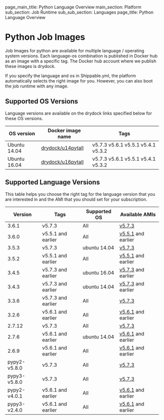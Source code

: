 page_main_title: Python Language Overview
main_section: Platform
sub_section: Job Runtime
sub_sub_section: Languages
page_title: Python Language Overview

# Python Job Images

Job Images for python are available for multiple language / operating system versions. Each language-os combination
is published in Docker hub as an image with a specific tag. The Docker hub account where we publish these images is drydock.

If you specify the language and os in Shippable.yml, the platform automatically selects the right image for you. However,
you can also boot the job runtime with any image.

## Supported OS Versions
Language versions are available on the drydock links specified below for these OS versions.

|OS version| Docker image name | Tags |
|----------|------------|-----|
|Ubuntu 14.04|[drydock/u14pytall](https://hub.docker.com/r/drydock/u14pytpall)|v5.7.3  v5.6.1  v5.5.1  v5.4.1  v5.3.2 |
|Ubuntu 16.04|[drydock/u16pytall](https://hub.docker.com/r/drydock/u16pytall)|v5.7.3  v5.6.1  v5.5.1  v5.4.1  v5.3.2 |

## Supported Language Versions
This table helps you choose the right tag for the language version that you are interested in and the
AMI that you should set for your subscription.

| Version     |           Tags         | Supported OS |                    Available AMIs                  |
|-------------|------------------------|--------------|----------------------------------------------------|
|3.6.1        |   v5.7.3               | All          | [v5.7.3](/platform/tutorial/runtime/ami-v573)             |
|3.6.0        |   v5.5.1 and earlier   | All          | [v5.5.1](/platform/tutorial/runtime/ami-v551) and earlier |
|3.5.3        |   v5.7.3               | ubuntu 14.04 | [v5.7.3](/platform/tutorial/runtime/ami-v573)             |
|3.5.2        |   v5.5.1 and earlier   | All          | [v5.5.1](/platform/tutorial/runtime/ami-v551) and earlier |
|3.4.5        |   v5.7.3 and earlier   | ubuntu 16.04 | [v5.7.3](/platform/tutorial/runtime/ami-v573) and earlier |
|3.4.3        |   v5.7.3 and earlier   | ubuntu 14.04 | [v5.7.3](/platform/tutorial/runtime/ami-v573) and earlier |
|3.3.6        |   v5.7.3 and earlier   | All          | [v5.7.3](/platform/tutorial/runtime/ami-v573)             |
|3.2.6        |   v5.6.1 and earlier   | All          | [v5.6.1](/platform/tutorial/runtime/ami-v561) and earlier |
|2.7.12       |   v5.7.3               | All          | [v5.7.3](/platform/tutorial/runtime/ami-v573)             |
|2.7.6        |   v5.6.1 and earlier   | ubuntu 14.04 | [v5.6.1](/platform/tutorial/runtime/ami-v561) and earlier |
|2.6.9        |   v5.6.1 and earlier   | All          | [v5.6.1](/platform/tutorial/runtime/ami-v561) and earlier |
|pypy2-v5.8.0 |   v5.7.3               | All          | [v5.7.3](/platform/tutorial/runtime/ami-v573)             |
|pypy3-v5.8.0 |   v5.7.3               | All          | [v5.7.3](/platform/tutorial/runtime/ami-v573)             |
|pypy2-v4.0.1 |   v5.6.1 and earlier   | All          | [v5.6.1](/platform/tutorial/runtime/ami-v561) and earlier |
|pypy3-v2.4.0 |   v5.6.1 and earlier   | All          | [v5.6.1](/platform/tutorial/runtime/ami-v561) and earlier |
